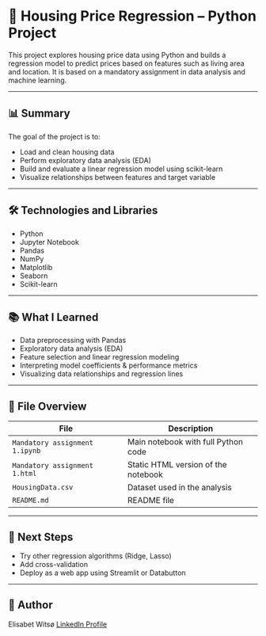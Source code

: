 # 🏡 Housing Price Regression – Python Project

This project explores housing price data using Python and builds a regression model to predict prices based on features such as living area and location. It is based on a mandatory assignment in data analysis and machine learning.

---

## 📊 Summary

The goal of the project is to:

* Load and clean housing data
* Perform exploratory data analysis (EDA)
* Build and evaluate a linear regression model using scikit-learn
* Visualize relationships between features and target variable

---

## 🛠 Technologies and Libraries

* Python
* Jupyter Notebook
* Pandas
* NumPy
* Matplotlib
* Seaborn
* Scikit-learn

---

## 📚 What I Learned

* Data preprocessing with Pandas
* Exploratory data analysis (EDA)
* Feature selection and linear regression modeling
* Interpreting model coefficients & performance metrics
* Visualizing data relationships and regression lines

---

## 📁 File Overview

| File                           | Description                         |
| ------------------------------ | ----------------------------------- |
| `Mandatory assignment 1.ipynb` | Main notebook with full Python code |
| `Mandatory assignment 1.html`  | Static HTML version of the notebook |
| `HousingData.csv`              | Dataset used in the analysis        |
| `README.md`                    | README file       |

---

## 🧠 Next Steps

* Try other regression algorithms (Ridge, Lasso)
* Add cross-validation
* Deploy as a web app using Streamlit or Databutton

---

## 🔗 Author

Elisabet Witsø
[LinkedIn Profile](https://www.linkedin.com/in/elisabiteme)
